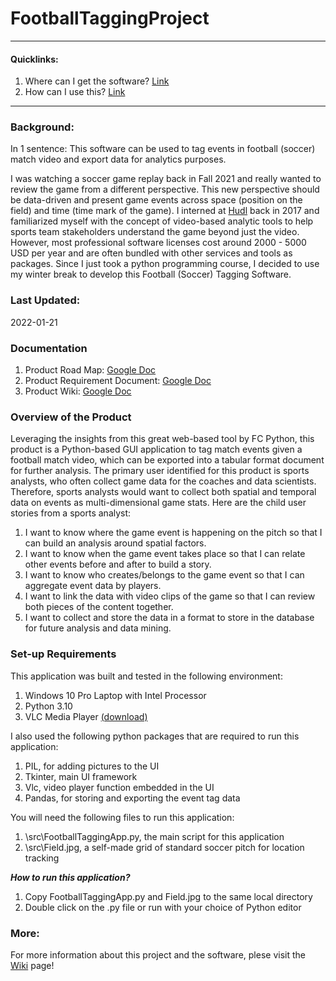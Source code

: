 # FootballTaggingProject

---
#### Quicklinks:

1. Where can I get the software? [Link](https://github.com/yying1/FootballTaggingProject/blob/main/README.md#L48)
2. How can I use this? [Link](https://github.com/yying1/FootballTaggingProject/wiki/Workflow-and-Guideline)
---

### Background: 
In 1 sentence: This software can be used to tag events in football (soccer) match video and export data for analytics purposes. 

I was watching a soccer game replay back in Fall 2021 and really wanted to review the game from a different perspective. This new perspective should be data-driven and present game events across space (position on the field) and time (time mark of the game). I interned at [Hudl](https://www.hudl.com/) back in 2017 and familiarized myself with the concept of video-based analytic tools to help sports team stakeholders understand the game beyond just the video. However, most professional software licenses cost around 2000 - 5000 USD per year and are often bundled with other services and tools as packages. Since I just took a python programming course, I decided to use my winter break to develop this Football (Soccer) Tagging Software.

### Last Updated: 
2022-01-21

### Documentation
1. Product Road Map: [Google Doc](https://docs.google.com/document/d/1rgXGsRRUtFURbPx9At1lktV8gEviWlC9QfzNNFc0S9k/edit?usp=sharing)
2. Product Requirement Document: [Google Doc](https://docs.google.com/document/d/1J__imhIn6qVkLKvyYzS5VGSkRql9BwSibdP-wLo9f0w/edit?usp=sharing)
3. Product Wiki: [Google Doc](https://docs.google.com/document/d/13VXZbe1Mxj5Hmty57-uIgNOK_1UJK89dUC0JE0NRANw/edit?usp=sharing)

### Overview of the Product 
Leveraging the insights from this great web-based tool by FC Python, this product is a Python-based GUI application to tag match events given a football match video, which can be exported into a tabular format document for further analysis. The primary user identified for this product is sports analysts, who often collect game data for the coaches and data scientists. Therefore, sports analysts would want to collect both spatial and temporal data on events as multi-dimensional game stats.
Here are the child user stories from a sports analyst:
1. I want to know where the game event is happening on the pitch so that I can build an analysis around spatial factors.
2. I want to know when the game event takes place so that I can relate other events before and after to build a story.
3. I want to know who creates/belongs to the game event so that I can aggregate event data by players.
4. I want to link the data with video clips of the game so that I can review both pieces of the content together.
5. I want to collect and store the data in a format to store in the database for future analysis and data mining.

### Set-up Requirements
This application was built and tested in the following environment:
1. Windows 10 Pro Laptop with Intel Processor
2. Python 3.10
3. VLC Media Player [(download)](https://www.videolan.org/vlc/)
	
I also used the following python packages that are required to run this application:
1. PIL, for adding pictures to the UI
2. Tkinter, main UI framework
3. Vlc, video player function embedded in the UI
4. Pandas, for storing and exporting the event tag data

You will need the following files to run this application:
1. \src\FootballTaggingApp.py, the main script for this application
2. \src\Field.jpg, a self-made grid of standard soccer pitch for location tracking
	
***How to run this application?***
1. Copy FootballTaggingApp.py and Field.jpg to the same local directory
2. Double click on the .py file or run with your choice of Python editor

### More:

For more information about this project and the software, plese visit the [Wiki](https://github.com/yying1/FootballTaggingProject/wiki) page!
